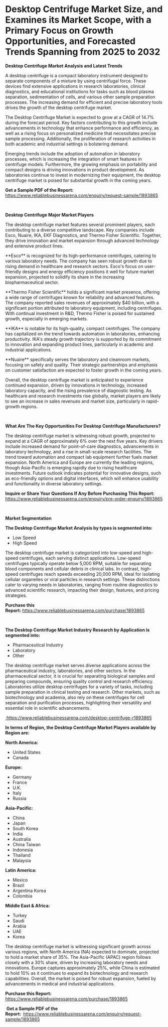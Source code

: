 <p><h1>Desktop Centrifuge Market Size, and Examines its Market Scope, with a Primary Focus on Growth Opportunities, and Forecasted Trends Spanning from 2025 to 2032</h1></p><p><strong>Desktop Centrifuge Market Analysis and Latest Trends</strong></p>
<p><p>A desktop centrifuge is a compact laboratory instrument designed to separate components of a mixture by using centrifugal force. These devices find extensive applications in research laboratories, clinical diagnostics, and educational institutions for tasks such as blood plasma separation, sedimentation of cells, and various other sample preparation processes. The increasing demand for efficient and precise laboratory tools drives the growth of the desktop centrifuge market.</p><p>The Desktop Centrifuge Market is expected to grow at a CAGR of 14.7% during the forecast period. Key factors contributing to this growth include advancements in technology that enhance performance and efficiency, as well as a rising focus on personalized medicine that necessitates precise sample processing. Additionally, the proliferation of research activities in both academic and industrial settings is bolstering demand. </p><p>Emerging trends include the adoption of automation in laboratory processes, which is increasing the integration of smart features in centrifuge models. Furthermore, the growing emphasis on portability and compact designs is driving innovations in product development. As laboratories continue to invest in modernizing their equipment, the desktop centrifuge market is poised for substantial growth in the coming years.</p></p>
<p><strong>Get a Sample PDF of the Report:&nbsp;</strong> <a href="https://www.reliablebusinessarena.com/enquiry/request-sample/1893865?utm_campaign=2137&utm_medium=2&utm_source=Github&utm_content=ia&utm_term=13042025&utm_id=desktop-centrifuge">https://www.reliablebusinessarena.com/enquiry/request-sample/1893865</a></p>
<p>&nbsp;</p>
<p><strong>Desktop Centrifuge Major Market Players</strong></p>
<p><p>The desktop centrifuge market features several prominent players, each contributing to a diverse competitive landscape. Key companies include Esco, Nuaire, IKA, EKF Diagnostics, and Thermo Fisher Scientific. Together, they drive innovation and market expansion through advanced technology and extensive product lines.</p><p>**Esco** is recognized for its high-performance centrifuges, catering to various laboratory needs. The company has seen robust growth due to rising demand in healthcare and research sectors. Esco's focus on user-friendly designs and energy efficiency positions it well for future market expansion, projected to solidify its share in the increasing biopharmaceutical sector.</p><p>**Thermo Fisher Scientific** holds a significant market presence, offering a wide range of centrifuges known for reliability and advanced features. The company reported sales revenues of approximately $40 billion, with a significant portion attributed to laboratory equipment, including centrifuges. With continual investment in R&D, Thermo Fisher is poised for sustained growth, especially in emerging markets.</p><p>**IKA** is notable for its high-quality, compact centrifuges. The company has capitalized on the trend towards automation in laboratories, enhancing productivity. IKA's steady growth trajectory is supported by its commitment to innovation and expanding product lines, particularly in academic and industrial applications.</p><p>**Nuaire** specifically serves the laboratory and cleanroom markets, focusing on safety and quality. Their strategic partnerships and emphasis on customer satisfaction are expected to foster growth in the coming years.</p><p>Overall, the desktop centrifuge market is anticipated to experience continued expansion, driven by innovations in technology, increased laboratory capacity, and the rising prevalence of diagnostic testing. As healthcare and research investments rise globally, market players are likely to see an increase in sales revenues and market size, particularly in rapid-growth regions.</p></p>
<p>&nbsp;</p>
<p><strong>What Are The Key Opportunities For Desktop Centrifuge Manufacturers?</strong></p>
<p><p>The desktop centrifuge market is witnessing robust growth, projected to expand at a CAGR of approximately 6% over the next five years. Key drivers include increased demand for point-of-care diagnostics, advancements in laboratory technology, and a rise in small-scale research facilities. The trend toward automation and compact lab equipment further fuels market expansion. North America and Europe are currently the leading regions, though Asia-Pacific is emerging rapidly due to rising healthcare investments. Future outlook indicates potential for innovative designs, such as eco-friendly options and digital interfaces, which will enhance usability and functionality in diverse laboratory settings.</p></p>
<p><strong>Inquire or Share Your Questions If Any Before Purchasing This Report:</strong> <a href="https://www.reliablebusinessarena.com/enquiry/pre-order-enquiry/1893865?utm_campaign=2137&utm_medium=2&utm_source=Github&utm_content=ia&utm_term=13042025&utm_id=desktop-centrifuge">https://www.reliablebusinessarena.com/enquiry/pre-order-enquiry/1893865</a></p>
<p>&nbsp;</p>
<p><strong>Market Segmentation</strong></p>
<p><strong>The Desktop Centrifuge Market Analysis by types is segmented into:</strong></p>
<p><ul><li>Low Speed</li><li>High Speed</li></ul></p>
<p><p>The desktop centrifuge market is categorized into low-speed and high-speed centrifuges, each serving distinct applications. Low-speed centrifuges typically operate below 5,000 RPM, suitable for separating blood components and cellular debris in clinical labs. In contrast, high-speed centrifuges reach speeds exceeding 20,000 RPM, ideal for isolating cellular organelles or viral particles in research settings. These distinctions cater to varying needs in laboratories, ranging from routine diagnostics to advanced scientific research, impacting their design, features, and pricing strategies.</p></p>
<p><strong>Purchase this Report:&nbsp;</strong><a href="https://www.reliablebusinessarena.com/purchase/1893865?utm_campaign=2137&utm_medium=2&utm_source=Github&utm_content=ia&utm_term=13042025&utm_id=desktop-centrifuge">https://www.reliablebusinessarena.com/purchase/1893865</a></p>
<p>&nbsp;</p>
<p><strong>The Desktop Centrifuge Market Industry Research by Application is segmented into:</strong></p>
<p><ul><li>Pharmaceutical Industry</li><li>Laboratory</li><li>Other</li></ul></p>
<p><p>The desktop centrifuge market serves diverse applications across the pharmaceutical industry, laboratories, and other sectors. In the pharmaceutical sector, it is crucial for separating biological samples and preparing compounds, ensuring quality control and research efficiency. Laboratories utilize desktop centrifuges for a variety of tasks, including sample preparation in clinical testing and research. Other markets, such as biotechnology and academia, also rely on these centrifuges for cell separation and purification processes, highlighting their versatility and essential role in scientific advancements.</p></p>
<p><a href="https://www.reliablebusinessarena.com/desktop-centrifuge-r1893865?utm_campaign=2137&utm_medium=2&utm_source=Github&utm_content=ia&utm_term=13042025&utm_id=desktop-centrifuge">&nbsp;https://www.reliablebusinessarena.com/desktop-centrifuge-r1893865</a></p>
<p><strong>In terms of Region, the Desktop Centrifuge Market Players available by Region are:</strong></p>
<p>
    <p> <strong> North America: </strong>
        <ul>
            <li>United States</li>
            <li>Canada</li>
        </ul>
        </p> 
    <p> <strong> Europe: </strong>
        <ul>
            <li>Germany</li>
            <li>France</li>
            <li>U.K.</li>
            <li>Italy</li>
            <li>Russia</li>
        </ul>
        </p> 
    <p> <strong> Asia-Pacific: </strong>
        <ul>
            <li>China</li>
            <li>Japan</li>
            <li>South Korea</li>
            <li>India</li>
            <li>Australia</li>
            <li>China Taiwan</li>
            <li>Indonesia</li>
            <li>Thailand</li>
            <li>Malaysia</li>
        </ul>
        </p> 
    <p> <strong> Latin America: </strong>
        <ul>
            <li>Mexico</li>
            <li>Brazil</li>
            <li>Argentina Korea</li>
            <li>Colombia</li>
        </ul>
        </p> 
    <p> <strong> Middle East & Africa: </strong>
        <ul>
            <li>Turkey</li>
            <li>Saudi</li>
            <li>Arabia</li>
            <li>UAE</li>
            <li>Korea</li>
        </ul>
    </p>
    </p>
<p><p>The desktop centrifuge market is witnessing significant growth across various regions, with North America (NA) expected to dominate, projected to hold a market share of 35%. The Asia-Pacific (APAC) region follows closely with a 30% share, driven by increasing laboratory needs and innovations. Europe captures approximately 25%, while China is estimated to hold 10% as it continues to expand its biotechnology and research capabilities. Overall, the market is poised for robust expansion, fueled by advancements in medical and industrial applications.</p></p>
<p><strong>Purchase this Report: </strong><a href="https://www.reliablebusinessarena.com/purchase/1893865?utm_campaign=2137&utm_medium=2&utm_source=Github&utm_content=ia&utm_term=13042025&utm_id=desktop-centrifuge">https://www.reliablebusinessarena.com/purchase/1893865</a></p>
<p>&nbsp;<strong>Get a Sample PDF of the Report:&nbsp;&nbsp;</strong><a href="https://www.reliablebusinessarena.com/enquiry/request-sample/1893865?utm_campaign=2137&utm_medium=2&utm_source=Github&utm_content=ia&utm_term=13042025&utm_id=desktop-centrifuge">https://www.reliablebusinessarena.com/enquiry/request-sample/1893865</a></p>
<p><strong></strong></p>
<p><p></p><p></p><p></p></p>